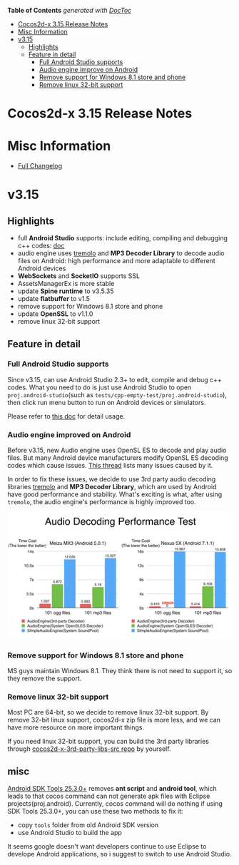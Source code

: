 <!-- START doctoc generated TOC please keep comment here to allow auto update -->
<!-- DON'T EDIT THIS SECTION, INSTEAD RE-RUN doctoc TO UPDATE -->
**Table of Contents**  *generated with [DocToc](https://github.com/thlorenz/doctoc)*

- [Cocos2d-x 3.15 Release Notes](#cocos2d-x-315-release-notes)
- [Misc Information](#misc-information)
- [v3.15](#v315)
  - [Highlights](#highlights)
  - [Feature in detail](#feature-in-detail)
    - [Full Android Studio supports](#full-android-studio-supports)
    - [Audio engine improve on Android](#audio-engine-improve-on-android)
    - [Remove support for Windows 8.1 store and phone](#remove-support-for-windows-81-store-and-phone)
    - [Remove linux 32-bit support](#remove-linux-32-bit-support)

<!-- END doctoc generated TOC please keep comment here to allow auto update -->

# Cocos2d-x 3.15 Release Notes #

# Misc Information

* [Full Changelog](https://github.com/cocos2d/cocos2d-x/blob/v3/CHANGELOG)

# v3.15

## Highlights

* full __Android Studio__ supports: include editing, compiling and debugging c++ codes: [doc](https://github.com/chukong/cocos-docs/blob/v3-unified-documentation/installation/Android-Studio.md)
* audio engine uses [tremolo](http://wss.co.uk/pinknoise/tremolo/) and __MP3 Decoder Library__ to decode audio files on Android: high performance and more adaptable to different Android devices
* __WebSockets__ and __SocketIO__ supports SSL
* AssetsManagerEx is more stable
* update __Spine runtime__ to v3.5.35
* update __flatbuffer__ to v1.5
* remove support for Windows 8.1 store and phone
* update __OpenSSL__ to v1.1.0
* remove linux 32-bit support

## Feature in detail

### Full Android Studio supports

Since v3.15, can use Android Studio 2.3+ to edit, compile and debug c++ codes. What you need to do is just use Android Studio to open `proj.android-studio`(such as `tests/cpp-empty-test/proj.android-studio`), then click run menu button to run on Android devices or simulators.

Please refer to [this doc](https://github.com/chukong/cocos-docs/blob/v3-unified-documentation/installation/Android-Studio.md) for detail usage.

### Audio engine improved on Android

Before v3.15, new Audio engine uses OpenSL ES to decode and play audio files. But many Android device manufacturers modify OpenSL ES decoding codes which cause issues. [This thread](http://discuss.cocos2d-x.org/t/android-audio-decoding-issues-discussion/34610) lists many issues caused by it.

In order to fix these issues, we decide to use 3rd party audio decoding libraries [tremolo](http://wss.co.uk/pinknoise/tremolo/) and __MP3 Decoder Library__, which are used by Android have good performance and stability. What's exciting is what, after using `tremolo`, the audio engine's performance is highly improved too.

![audio performance](https://raw.githubusercontent.com/minggo/Pictures/master/AudioDecodingPerfTest.png)  

### Remove support for Windows 8.1 store and phone

MS guys maintain Windows 8.1. They think there is not need to support it, so they remove the support.

### Remove linux 32-bit support

Most PC are 64-bit, so we decide to remove linux 32-bit support. By remove 32-bit linux support, cocos2d-x zip file is more less, and we can have more resource on more important things.

If you need linux 32-bit support, you can build the 3rd party libraries through [cocos2d-x-3rd-party-libs-src repo](https://github.com/cocos2d/cocos2d-x-3rd-party-libs-src) by yourself.

## misc

[Android SDK Tools 25.3.0+](http://tools.android.com/recent/androidsdktoolsrevision2530feb2017) removes __ant script__ and __android tool__, which leads to that cocos command can not generate apk files with Eclipse projects(proj.android). Currently, cocos command will do nothing if using SDK Tools 25.3.0+, you can use these two methods to fix it:

* copy `tools` folder from old Android SDK version
* use Android Studio to build the app

It seems google doesn't want developers continue to use Eclipse to develope Android applications, so i suggest to switch to use Android Studio.

